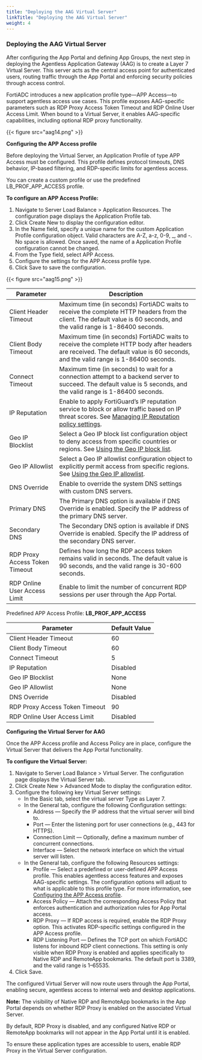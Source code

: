 ```yaml
---
title: "Deploying the AAG Virtual Server"
linkTitle: "Deploying the AAG Virtual Server"
weight: 4
---
```


### Deploying the AAG Virtual Server

After configuring the App Portal and defining App Groups, the next step in deploying the Agentless Application Gateway (AAG) is to create a Layer 7 Virtual Server. This server acts as the central access point for authenticated users, routing traffic through the App Portal and enforcing security policies through access control.

FortiADC introduces a new application profile type—APP Access—to support agentless access use cases. This profile exposes AAG-specific parameters such as RDP Proxy Access Token Timeout and RDP Online User Access Limit. When bound to a Virtual Server, it enables AAG-specific capabilities, including optional RDP proxy functionality.

{{< figure src="aag14.png" >}}

**Configuring the APP Access profile**

Before deploying the Virtual Server, an Application Profile of type APP Access must be configured. This profile defines protocol timeouts, DNS behavior, IP-based filtering, and RDP-specific limits for agentless access.

You can create a custom profile or use the predefined LB_PROF_APP_ACCESS profile.

**To configure an APP Access Profile:**
1. Navigate to Server Load Balance > Application Resources. The configuration page displays the Application Profile tab.
2. Click Create New to display the configuration editor.
3. In the Name field, specify a unique name for the custom Application Profile configuration object. Valid characters are A-Z, a-z, 0-9, _, and -. No space is allowed. Once saved, the name of a Application Profile configuration cannot be changed.
4. From the Type field, select APP Access.
5. Configure the settings for the APP Access profile type.
6. Click Save to save the configuration.

{{< figure src="aag15.png" >}}

|Parameter| Description                                                                                                                                                                                                                                                                                             |
|---------|---------------------------------------------------------------------------------------------------------------------------------------------------------------------------------------------------------------------------------------------------------------------------------------------------------|
|Client Header Timeout| Maximum time (in seconds) FortiADC waits to receive the complete HTTP headers from the client. The default value is 60 seconds, and the valid range is 1-86400 seconds.                                                                                                                                 |
|Client Body Timeout| Maximum time (in seconds) FortiADC waits to receive the complete HTTP body after headers are received. The default value is 60 seconds, and the valid range is 1-86400 seconds.                                                                                                                         |
|Connect Timeout| 	Maximum time (in seconds) to wait for a connection attempt to a backend server to succeed. The default value is 5 seconds, and the valid range is 1-86400 seconds.                                                                                                                                     |
|IP Reputation| Enable to apply FortiGuard’s IP reputation service to block or allow traffic based on IP threat scores. See [Managing IP Reputation policy settings](https://docs.fortinet.com/document/fortiadc/8.0.0/administration-guide/675398/managing-ip-reputation-policy-settings#security_2079013532_1121482). |
|Geo IP Blocklist| Select a Geo IP block list configuration object to deny access from specific countries or regions. See [Using the Geo IP block list](https://docs.fortinet.com/document/fortiadc/8.0.0/administration-guide/016105/using-the-geo-ip-block-list#security_2079013532_1150147).                            |
|Geo IP Allowlist| Select a Geo IP allowlist configuration object to explicitly permit access from specific regions. See [Using the Geo IP allowlist](https://docs.fortinet.com/document/fortiadc/8.0.0/administration-guide/788718/geo_allowlist.htm).                                                                                                                                                                   |
|DNS Override| Enable to override the system DNS settings with custom DNS servers.                                                                                                                                                                                                                                     |
|Primary DNS| The Primary DNS option is available if DNS Override is enabled. Specify the IP address of the primary DNS server.                                                                                                                                                                                       |
|Secondary DNS| The Secondary DNS option is available if DNS Override is enabled. Specify the IP address of the secondary DNS server.                                                                                                                                                                                   |
|RDP Proxy Access Token Timeout| Defines how long the RDP access token remains valid in seconds. The default value is 90 seconds, and the valid range is 30-600 seconds.                                                                                                                                                                 |
|RDP Online User Access Limit| Enable to limit the number of concurrent RDP sessions per user through the App Portal.                                                                                                                                                                                                                  |

Predefined APP Access Profile: **LB_PROF_APP_ACCESS**

|Parameter|Default Value|
|---------|-------------|
|Client Header Timeout|60|
|Client Body Timeout|60|
|Connect Timeout|5|
|IP Reputation|Disabled|
|Geo IP Blocklist|None|
|Geo IP Allowlist|None|
|DNS Override|Disabled|
|RDP Proxy Access Token Timeout|90|
|RDP Online User Access Limit|Disabled|

**Configuring the Virtual Server for AAG**

Once the APP Access profile and Access Policy are in place, configure the Virtual Server that delivers the App Portal functionality.

**To configure the Virtual Server:**

1. Navigate to Server Load Balance > Virtual Server. The configuration page displays the Virtual Server tab.
2. Click Create New > Advanced Mode to display the configuration editor. 
3. Configure the following key Virtual Server settings:
   - In the Basic tab, select the virtual server Type as Layer 7. 
   - In the General tab, configure the following Configuration settings:
     - Address — Specify the IP address that the virtual server will bind to. 
     - Port — Enter the listening port for user connections (e.g., 443 for HTTPS). 
     - Connection Limit — Optionally, define a maximum number of concurrent connections. 
     - Interface — Select the network interface on which the virtual server will listen.
   - In the General tab, configure the following Resources settings:
     - Profile — Select a predefined or user-defined APP Access profile. This enables agentless access features and exposes AAG-specific settings. The configuration options will adjust to what is applicable to this profile type. For more information, see [Configuring the APP Access profile](https://docs.fortinet.com/document/fortiadc/8.0.0/administration-guide/788718/deploying-the-aag-virtual-server#Configuring_app_access). 
     - Access Policy — Attach the corresponding Access Policy that enforces authentication and authorization rules for App Portal access. 
     - RDP Proxy — If RDP access is required, enable the RDP Proxy option. This activates RDP-specific settings configured in the APP Access profile. 
     - RDP Listening Port — Defines the TCP port on which FortiADC listens for inbound RDP client connections. This setting is only visible when RDP Proxy is enabled and applies specifically to Native RDP and RemoteApp bookmarks. The default port is 3389, and the valid range is 1–65535.
4. Click Save.

The configured Virtual Server will now route users through the App Portal, enabling secure, agentless access to internal web and desktop applications.

**Note:** The visibility of Native RDP and RemoteApp bookmarks in the App Portal depends on whether RDP Proxy is enabled on the associated Virtual Server.

By default, RDP Proxy is disabled, and any configured Native RDP or RemoteApp bookmarks will not appear in the App Portal until it is enabled.

To ensure these application types are accessible to users, enable RDP Proxy in the Virtual Server configuration.